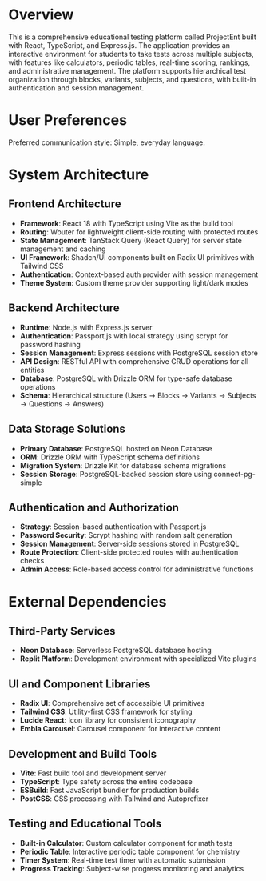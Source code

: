 # Overview

This is a comprehensive educational testing platform called ProjectEnt built with React, TypeScript, and Express.js. The application provides an interactive environment for students to take tests across multiple subjects, with features like calculators, periodic tables, real-time scoring, rankings, and administrative management. The platform supports hierarchical test organization through blocks, variants, subjects, and questions, with built-in authentication and session management.

# User Preferences

Preferred communication style: Simple, everyday language.

# System Architecture

## Frontend Architecture
- **Framework**: React 18 with TypeScript using Vite as the build tool
- **Routing**: Wouter for lightweight client-side routing with protected routes
- **State Management**: TanStack Query (React Query) for server state management and caching
- **UI Framework**: Shadcn/UI components built on Radix UI primitives with Tailwind CSS
- **Authentication**: Context-based auth provider with session management
- **Theme System**: Custom theme provider supporting light/dark modes

## Backend Architecture
- **Runtime**: Node.js with Express.js server
- **Authentication**: Passport.js with local strategy using scrypt for password hashing
- **Session Management**: Express sessions with PostgreSQL session store
- **API Design**: RESTful API with comprehensive CRUD operations for all entities
- **Database**: PostgreSQL with Drizzle ORM for type-safe database operations
- **Schema**: Hierarchical structure (Users → Blocks → Variants → Subjects → Questions → Answers)

## Data Storage Solutions
- **Primary Database**: PostgreSQL hosted on Neon Database
- **ORM**: Drizzle ORM with TypeScript schema definitions
- **Migration System**: Drizzle Kit for database schema migrations
- **Session Storage**: PostgreSQL-backed session store using connect-pg-simple

## Authentication and Authorization
- **Strategy**: Session-based authentication with Passport.js
- **Password Security**: Scrypt hashing with random salt generation
- **Session Management**: Server-side sessions stored in PostgreSQL
- **Route Protection**: Client-side protected routes with authentication checks
- **Admin Access**: Role-based access control for administrative functions

# External Dependencies

## Third-Party Services
- **Neon Database**: Serverless PostgreSQL database hosting
- **Replit Platform**: Development environment with specialized Vite plugins

## UI and Component Libraries
- **Radix UI**: Comprehensive set of accessible UI primitives
- **Tailwind CSS**: Utility-first CSS framework for styling
- **Lucide React**: Icon library for consistent iconography
- **Embla Carousel**: Carousel component for interactive content

## Development and Build Tools
- **Vite**: Fast build tool and development server
- **TypeScript**: Type safety across the entire codebase
- **ESBuild**: Fast JavaScript bundler for production builds
- **PostCSS**: CSS processing with Tailwind and Autoprefixer

## Testing and Educational Tools
- **Built-in Calculator**: Custom calculator component for math tests
- **Periodic Table**: Interactive periodic table component for chemistry
- **Timer System**: Real-time test timer with automatic submission
- **Progress Tracking**: Subject-wise progress monitoring and analytics